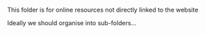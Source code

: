This folder is for online resources not directly linked to the website

Ideally we should organise into sub-folders...
